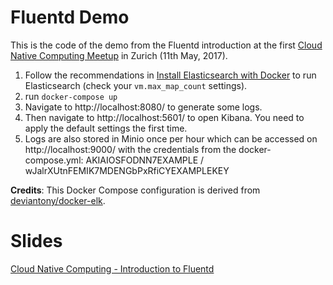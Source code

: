 # Fluentd Demo

This is the code of the demo from the Fluentd introduction at the first [Cloud Native Computing Meetup](https://www.meetup.com/de-DE/Cloud-Native-Computing-Switzerland/events/238924689/)
in Zurich (11th May, 2017).

1. Follow the recommendations in [Install Elasticsearch with Docker](https://www.elastic.co/guide/en/elasticsearch/reference/current/docker.html#docker-cli-run-prod-mode) to run Elasticsearch (check your `vm.max_map_count` settings).
2. run `docker-compose up`
3. Navigate to http://localhost:8080/ to generate some logs.
4. Then navigate to http://localhost:5601/ to open Kibana. You need to apply the default settings the first time.
5. Logs are also stored in Minio once per hour which can be accessed on http://localhost:9000/ with the credentials from the docker-compose.yml: AKIAIOSFODNN7EXAMPLE / wJalrXUtnFEMIK7MDENGbPxRfiCYEXAMPLEKEY

**Credits**: This Docker Compose configuration is derived from [deviantony/docker-elk](https://github.com/deviantony/docker-elk).

# Slides

[Cloud Native Computing - Introduction to Fluentd](https://speakerdeck.com/tobru/cloud-native-computing-introduction-to-fluentd)

